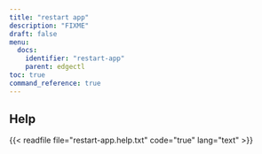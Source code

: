 ```yaml
---
title: "restart app"
description: "FIXME"
draft: false
menu:
  docs:
    identifier: "restart-app"
    parent: edgectl
toc: true
command_reference: true
---
```


## Help

{{< readfile file="restart-app.help.txt" code="true" lang="text" >}}
